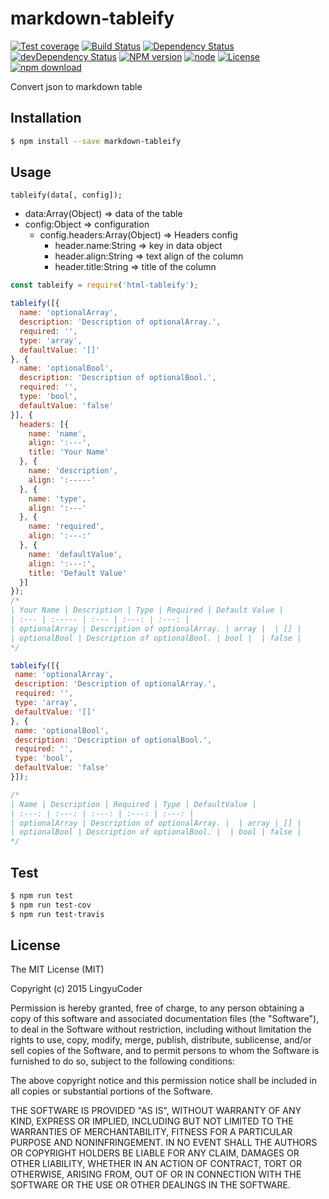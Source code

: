 # markdown-tableify

[![Test coverage](https://img.shields.io/coveralls/LingyuCoder/markdown-tableify.svg?style=flat-square)](https://coveralls.io/r/LingyuCoder/markdown-tableify?branch=master)
[![Build Status](https://travis-ci.org/LingyuCoder/markdown-tableify.png)](https://travis-ci.org/LingyuCoder/markdown-tableify)
[![Dependency Status](https://david-dm.org/LingyuCoder/markdown-tableify.svg)](https://david-dm.org/LingyuCoder/markdown-tableify)
[![devDependency Status](https://david-dm.org/LingyuCoder/markdown-tableify/dev-status.svg)](https://david-dm.org/LingyuCoder/markdown-tableify#info=devDependencies)
[![NPM version](http://img.shields.io/npm/v/markdown-tableify.svg?style=flat-square)](http://npmjs.org/package/markdown-tableify)
[![node](https://img.shields.io/badge/node.js-%3E=_4.0-green.svg?style=flat-square)](http://nodejs.org/download/)
[![License](http://img.shields.io/npm/l/markdown-tableify.svg?style=flat-square)](LICENSE)
[![npm download](https://img.shields.io/npm/dm/markdown-tableify.svg?style=flat-square)](https://npmjs.org/package/markdown-tableify)

Convert json to markdown table

## Installation

```bash
$ npm install --save markdown-tableify
```

## Usage

`tableify(data[, config]);`

* data:Array(Object) => data of the table
* config:Object => configuration
  * config.headers:Array(Object) => Headers config
    * header.name:String => key in data object
    * header.align:String => text align of the column
    * header.title:String => title of the column

```javascript
const tableify = require('html-tableify');

tableify([{
  name: 'optionalArray',
  description: 'Description of optionalArray.',
  required: '',
  type: 'array',
  defaultValue: '[]'
}, {
  name: 'optionalBool',
  description: 'Description of optionalBool.',
  required: '',
  type: 'bool',
  defaultValue: 'false'
}], {
  headers: [{
    name: 'name',
    align: ':---',
    title: 'Your Name'
  }, {
    name: 'description',
    align: ':-----'
  }, {
    name: 'type',
    align: ':---'
  }, {
    name: 'required',
    align: ':---:'
  }, {
    name: 'defaultValue',
    align: ':---:',
    title: 'Default Value'
  }]
});
/*
| Your Name | Description | Type | Required | Default Value |
| :--- | :----- | :--- | :---: | :---: |
| optionalArray | Description of optionalArray. | array |  | [] |
| optionalBool | Description of optionalBool. | bool |  | false |
*/

tableify([{
 name: 'optionalArray',
 description: 'Description of optionalArray.',
 required: '',
 type: 'array',
 defaultValue: '[]'
}, {
 name: 'optionalBool',
 description: 'Description of optionalBool.',
 required: '',
 type: 'bool',
 defaultValue: 'false'
}]);

/*
| Name | Description | Required | Type | DefaultValue |
| :---: | :---: | :---: | :---: | :---: |
| optionalArray | Description of optionalArray. |  | array | [] |
| optionalBool | Description of optionalBool. |  | bool | false |
*/
```

## Test

```bash
$ npm run test
$ npm run test-cov
$ npm run test-travis
```

## License

The MIT License (MIT)

Copyright (c) 2015 LingyuCoder

Permission is hereby granted, free of charge, to any person obtaining a copy
of this software and associated documentation files (the "Software"), to deal
in the Software without restriction, including without limitation the rights
to use, copy, modify, merge, publish, distribute, sublicense, and/or sell
copies of the Software, and to permit persons to whom the Software is
furnished to do so, subject to the following conditions:

The above copyright notice and this permission notice shall be included in all
copies or substantial portions of the Software.

THE SOFTWARE IS PROVIDED "AS IS", WITHOUT WARRANTY OF ANY KIND, EXPRESS OR
IMPLIED, INCLUDING BUT NOT LIMITED TO THE WARRANTIES OF MERCHANTABILITY,
FITNESS FOR A PARTICULAR PURPOSE AND NONINFRINGEMENT. IN NO EVENT SHALL THE
AUTHORS OR COPYRIGHT HOLDERS BE LIABLE FOR ANY CLAIM, DAMAGES OR OTHER
LIABILITY, WHETHER IN AN ACTION OF CONTRACT, TORT OR OTHERWISE, ARISING FROM,
OUT OF OR IN CONNECTION WITH THE SOFTWARE OR THE USE OR OTHER DEALINGS IN THE
SOFTWARE.
